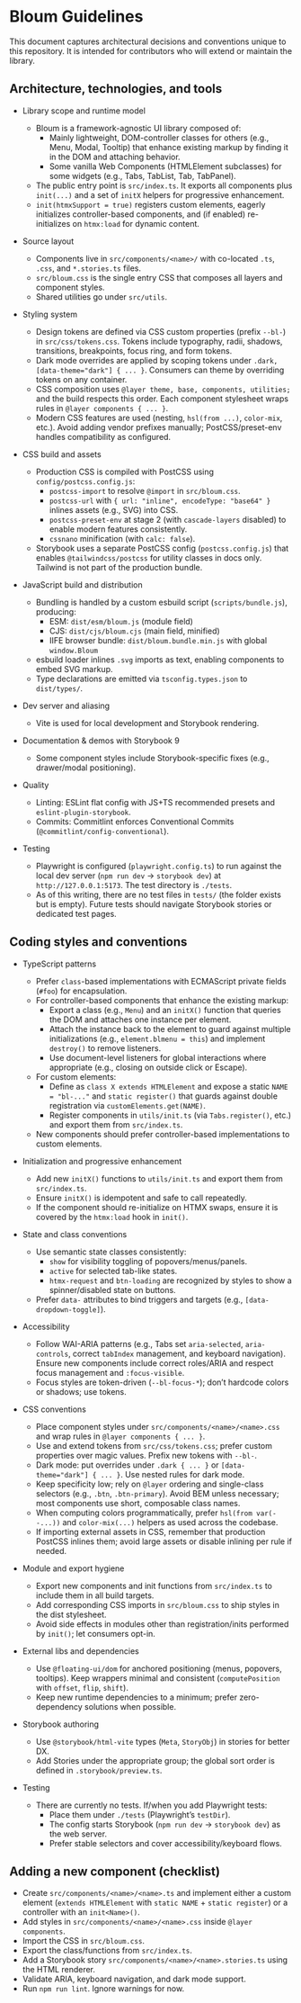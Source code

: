 # Bloum Guidelines

This document captures architectural decisions and conventions unique to this repository. It is intended for contributors who will extend or maintain the library.

## Architecture, technologies, and tools

- Library scope and runtime model
  - Bloum is a framework-agnostic UI library composed of:
    - Mainly lightweight, DOM-controller classes for others (e.g., Menu, Modal, Tooltip) that enhance existing markup by finding it in the DOM and attaching behavior.
    - Some vanilla Web Components (HTMLElement subclasses) for some widgets (e.g., Tabs, TabList, Tab, TabPanel).
  - The public entry point is `src/index.ts`. It exports all components plus `init(...)` and a set of `initX` helpers for progressive enhancement.
  - `init(htmxSupport = true)` registers custom elements, eagerly initializes controller-based components, and (if enabled) re-initializes on `htmx:load` for dynamic content.

- Source layout
  - Components live in `src/components/<name>/` with co-located `.ts`, `.css`, and `*.stories.ts` files.
  - `src/bloum.css` is the single entry CSS that composes all layers and component styles.
  - Shared utilities go under `src/utils`.

- Styling system
  - Design tokens are defined via CSS custom properties (prefix `--bl-`) in `src/css/tokens.css`. Tokens include typography, radii, shadows, transitions, breakpoints, focus ring, and form tokens.
  - Dark mode overrides are applied by scoping tokens under `.dark, [data-theme="dark"] { ... }`. Consumers can theme by overriding tokens on any container.
  - CSS composition uses `@layer theme, base, components, utilities;` and the build respects this order. Each component stylesheet wraps rules in `@layer components { ... }`.
  - Modern CSS features are used (nesting, `hsl(from ...)`, `color-mix`, etc.). Avoid adding vendor prefixes manually; PostCSS/preset-env handles compatibility as configured.

- CSS build and assets
  - Production CSS is compiled with PostCSS using `config/postcss.config.js`:
    - `postcss-import` to resolve `@import` in `src/bloum.css`.
    - `postcss-url` with `{ url: "inline", encodeType: "base64" }` inlines assets (e.g., SVG) into CSS.
    - `postcss-preset-env` at stage 2 (with `cascade-layers` disabled) to enable modern features consistently.
    - `cssnano` minification (with `calc: false`).
  - Storybook uses a separate PostCSS config (`postcss.config.js`) that enables `@tailwindcss/postcss` for utility classes in docs only. Tailwind is not part of the production bundle.

- JavaScript build and distribution
  - Bundling is handled by a custom esbuild script (`scripts/bundle.js`), producing:
    - ESM: `dist/esm/bloum.js` (module field)
    - CJS: `dist/cjs/bloum.cjs` (main field, minified)
    - IIFE browser bundle: `dist/bloum.bundle.min.js` with global `window.Bloum`
  - esbuild loader inlines `.svg` imports as text, enabling components to embed SVG markup.
  - Type declarations are emitted via `tsconfig.types.json` to `dist/types/`.

- Dev server and aliasing
  - Vite is used for local development and Storybook rendering.

- Documentation & demos with Storybook 9
  - Some component styles include Storybook-specific fixes (e.g., drawer/modal positioning).

- Quality
  - Linting: ESLint flat config with JS+TS recommended presets and `eslint-plugin-storybook`.
  - Commits: Commitlint enforces Conventional Commits (`@commitlint/config-conventional`).

- Testing
  - Playwright is configured (`playwright.config.ts`) to run against the local dev server (`npm run dev` -> `storybook dev`) at `http://127.0.0.1:5173`. The test directory is `./tests`.
  - As of this writing, there are no test files in `tests/` (the folder exists but is empty). Future tests should navigate Storybook stories or dedicated test pages.


## Coding styles and conventions

- TypeScript patterns
  - Prefer `class`-based implementations with ECMAScript private fields (`#foo`) for encapsulation.
  - For controller-based components that enhance the existing markup:
    - Export a class (e.g., `Menu`) and an `initX()` function that queries the DOM and attaches one instance per element.
    - Attach the instance back to the element to guard against multiple initializations (e.g., `element.blmenu = this`) and implement `destroy()` to remove listeners.
    - Use document-level listeners for global interactions where appropriate (e.g., closing on outside click or Escape).
  - For custom elements:
    - Define as `class X extends HTMLElement` and expose a static `NAME = "bl-..."` and `static register()` that guards against double registration via `customElements.get(NAME)`.
    - Register components in `utils/init.ts` (via `Tabs.register()`, etc.) and export them from `src/index.ts`.
  - New components should prefer controller-based implementations to custom elements.

- Initialization and progressive enhancement
  - Add new `initX()` functions to `utils/init.ts` and export them from `src/index.ts`.
  - Ensure `initX()` is idempotent and safe to call repeatedly.
  - If the component should re-initialize on HTMX swaps, ensure it is covered by the `htmx:load` hook in `init()`.

- State and class conventions
  - Use semantic state classes consistently:
    - `show` for visibility toggling of popovers/menus/panels.
    - `active` for selected tab-like states.
    - `htmx-request` and `btn-loading` are recognized by styles to show a spinner/disabled state on buttons.
  - Prefer `data-` attributes to bind triggers and targets (e.g., `[data-dropdown-toggle]`).

- Accessibility
  - Follow WAI-ARIA patterns (e.g., Tabs set `aria-selected`, `aria-controls`, correct `tabIndex` management, and keyboard navigation). Ensure new components include correct roles/ARIA and respect focus management and `:focus-visible`.
  - Focus styles are token-driven (`--bl-focus-*`); don’t hardcode colors or shadows; use tokens.

- CSS conventions
  - Place component styles under `src/components/<name>/<name>.css` and wrap rules in `@layer components { ... }`.
  - Use and extend tokens from `src/css/tokens.css`; prefer custom properties over magic values. Prefix new tokens with `--bl-`.
  - Dark mode: put overrides under `.dark { ... }` or `[data-theme="dark"] { ... }`. Use nested rules for dark mode.
  - Keep specificity low; rely on `@layer` ordering and single-class selectors (e.g., `.btn`, `.btn-primary`). Avoid BEM unless necessary; most components use short, composable class names.
  - When computing colors programmatically, prefer `hsl(from var(--...))` and `color-mix(...)` helpers as used across the codebase.
  - If importing external assets in CSS, remember that production PostCSS inlines them; avoid large assets or disable inlining per rule if needed.

- Module and export hygiene
  - Export new components and init functions from `src/index.ts` to include them in all build targets.
  - Add corresponding CSS imports in `src/bloum.css` to ship styles in the dist stylesheet.
  - Avoid side effects in modules other than registration/inits performed by `init()`; let consumers opt-in.

- External libs and dependencies
  - Use `@floating-ui/dom` for anchored positioning (menus, popovers, tooltips). Keep wrappers minimal and consistent (`computePosition` with `offset`, `flip`, `shift`).
  - Keep new runtime dependencies to a minimum; prefer zero-dependency solutions when possible.

- Storybook authoring
  - Use `@storybook/html-vite` types (`Meta`, `StoryObj`) in stories for better DX.
  - Add Stories under the appropriate group; the global sort order is defined in `.storybook/preview.ts`.

- Testing
  - There are currently no tests. If/when you add Playwright tests:
    - Place them under `./tests` (Playwright’s `testDir`).
    - The config starts Storybook (`npm run dev` -> `storybook dev`) as the web server.
    - Prefer stable selectors and cover accessibility/keyboard flows.

## Adding a new component (checklist)

- Create `src/components/<name>/<name>.ts` and implement either a custom element (`extends HTMLElement` with `static NAME` + `static register`) or a controller with an `init<Name>()`.
- Add styles in `src/components/<name>/<name>.css` inside `@layer components`.
- Import the CSS in `src/bloum.css`.
- Export the class/functions from `src/index.ts`.
- Add a Storybook story `src/components/<name>/<name>.stories.ts` using the HTML renderer.
- Validate ARIA, keyboard navigation, and dark mode support.
- Run `npm run lint`. Ignore warnings for now.
